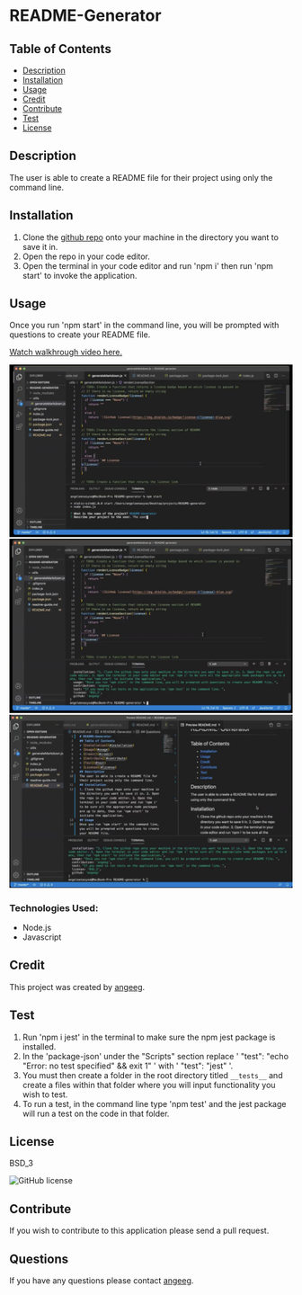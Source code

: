 # README-Generator
## Table of Contents
* [Description](#description)
* [Installation](#installation)
* [Usage](#usage)
* [Credit](#credit)
* [Contribute](#contribute)
* [Test](#test)
* [License](#license)
## Description 
The user is able to create a README file for their project using only the command line. 
## Installation 
1. Clone the <a href="https://github.com/angeeg/readme-generator.git">github repo</a> onto your machine in the directory you want to save it in. 
2. Open the repo in your code editor. 
3. Open the terminal in your code editor and run 'npm i' then run 'npm start' to invoke the application.
## Usage 
Once you run 'npm start' in the command line, you will be prompted with questions to create your README file. 

[Watch walkhrough video here.](https://drive.google.com/file/d/13-BrYNio6B6UVHdaRzm-9FXNhZ-otjB2/view)

<img src="generatorstarted.png"/>
<img src="generatorcomplete.png"/>
<img src="generatorend.png"/>


### Technologies Used:
* Node.js 
* Javascript

## Credit
This project was created by <a href="https://github.com/angeeg">angeeg</a>.
## Test 
1. Run 'npm i jest' in the terminal to make sure the npm jest package is installed. 
2. In the 'package-json' under the "Scripts" section replace ' "test": "echo \"Error: no test specified\" && exit 1" ' with ' "test": "jest" '.
3. You must then create a folder in the root directory titled `__tests__` and create a files within that folder where you will input functionality you wish to test. 
4. To run a test, in the command line type 'npm test' and the jest package will run a test on the code in that folder. 

## License 
BSD_3

![GitHub license](https://img.shields.io/badge/license-BSD_3-blue.svg)
## Contribute 
If you wish to contribute to this application please send a pull request. 
## Questions
If you have any questions please contact <a href="https://github.com/angeeg">angeeg</a>.
